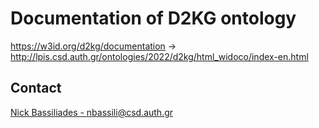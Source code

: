# Documentation of D2KG ontology
https://w3id.org/d2kg/documentation -> http://lpis.csd.auth.gr/ontologies/2022/d2kg/html_widoco/index-en.html



## Contact
[Nick Bassiliades - nbassili@csd.auth.gr](mailto:nbassili@csd.auth.gr)
